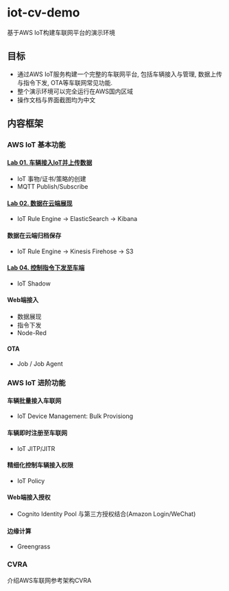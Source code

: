 # iot-cv-demo
基于AWS IoT构建车联网平台的演示环境

## 目标
- 通过AWS IoT服务构建一个完整的车联网平台, 包括车辆接入与管理, 数据上传与指令下发, OTA等车联网常见功能.
- 整个演示环境可以完全运行在AWS国内区域
- 操作文档与界面截图均为中文

## 内容框架
### AWS IoT 基本功能
#### [Lab 01. 车辆接入IoT并上传数据](docs/01_connect_publish.md)
- IoT 事物/证书/策略的创建
- MQTT Publish/Subscribe


#### [Lab 02. 数据在云端展现](docs/02_data_visualize.md)
- IoT Rule Engine -> ElasticSearch -> Kibana

#### 数据在云端归档保存
- IoT Rule Engine -> Kinesis Firehose -> S3

#### [Lab 04. 控制指令下发至车端](docs/04_control.md)
- IoT Shadow

#### Web端接入
- 数据展现
- 指令下发
- Node-Red

#### OTA
- Job / Job Agent

### AWS IoT 进阶功能
#### 车辆批量接入车联网
- IoT Device Management: Bulk Provisiong

#### 车辆即时注册至车联网
- IoT JITP/JITR

#### 精细化控制车辆接入权限
- IoT Policy

#### Web端接入授权
- Cognito Identity Pool 与第三方授权结合(Amazon Login/WeChat)

#### 边缘计算
- Greengrass


### CVRA
介绍AWS车联网参考架构CVRA

